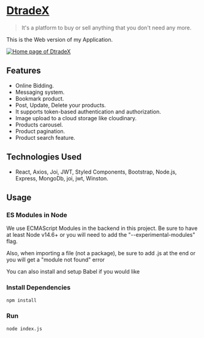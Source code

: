 # [DtradeX](https://dtradex-omer2809.vercel.app/)
>	It's a  platform to buy or sell anything that you don't need any more.

This is the Web version of my Application.

[<img src="https://res.cloudinary.com/deqjuoahl/image/upload/v1623940038/homepage-dtradex.png" alt="Home page of DtradeX" />](https://dtradex-omer2809.vercel.app/)




##	Features
*  Online Bidding.
*  Messaging system.
*  Bookmark product.
*  Post, Update, Delete your products. 
* It supports token-based authentication and authorization.
* Image upload to a cloud storage like cloudinary.
* Products carousel.
* Product pagination.
* Product search feature.

##	Technologies Used
*  React, Axios, Joi, JWT, Styled Components, Bootstrap, Node.js, Express, MongoDb, joi, jwt, Winston.

## Usage
### ES Modules in Node
We use ECMAScript Modules in the backend in this project. Be sure to have at least Node v14.6+ or you will need to add the "--experimental-modules" flag.

Also, when importing a file (not a package), be sure to add .js at the end or you will get a "module not found" error

You can also install and setup Babel if you would like


### Install Dependencies

```bash
npm install
```
### Run

```bash
node index.js
```


